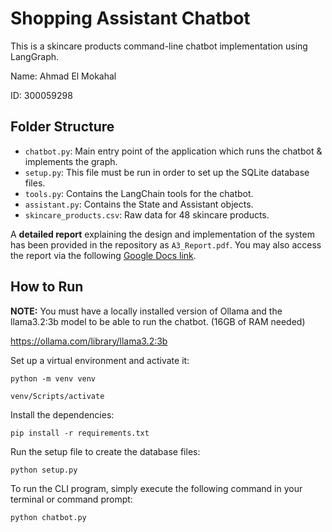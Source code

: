 # Shopping Assistant Chatbot

This is a skincare products command-line chatbot implementation using LangGraph.

Name: Ahmad El Mokahal

ID: 300059298

## Folder Structure
- `chatbot.py`: Main entry point of the application which runs the chatbot & implements the graph.
- `setup.py`: This file must be run in order to set up the SQLite database files.
- `tools.py`: Contains the LangChain tools for the chatbot.
- `assistant.py`: Contains the State and Assistant objects.
- `skincare_products.csv`: Raw data for 48 skincare products.

A **detailed report** explaining the design and implementation of the system has been provided in the repository as `A3_Report.pdf`. You may also access the report via the following [Google Docs link](https://docs.google.com/document/d/1phvv-uX34RrG9w8Xt4ZW_MiRagiqWRdcWMDiYbSb778/edit?usp=sharing).


## How to Run

**NOTE:** You must have a locally installed version of Ollama and the llama3.2:3b model to be able to run the chatbot. (16GB of RAM needed)

https://ollama.com/library/llama3.2:3b 

Set up a virtual environment and activate it:
    
    python -m venv venv
    
    venv/Scripts/activate

Install the dependencies:

    pip install -r requirements.txt

Run the setup file to create the database files:

    python setup.py

To run the CLI program, simply execute the following command in your terminal or command prompt:

    python chatbot.py
